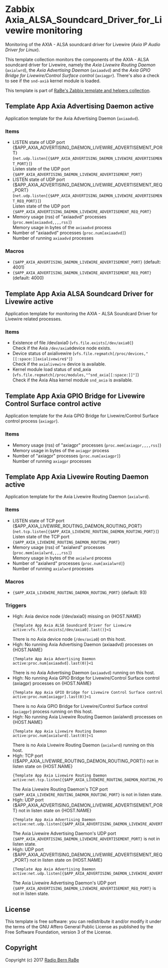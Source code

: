 # Zabbix Axia_ALSA_Soundcard_Driver_for_Livewire monitoring

Monitoring of the AXIA - ALSA soundcard driver for Livewire (_Axia IP Audio
Driver for Linux_).

This template collection monitors the components of the AXIA - ALSA soundcard
driver for Livewire, namely the _Axia Livewire Routing Daemon_ (`axialwrd`),
the _Axia Advertising Daemon_ (`axiaadvd`) and the _Axia GPIO Bridge for
Livewire/Control Surface control_ (`axiagpr`). There's also a check to see if
the `snd-axià` kernel module is loaded.

This template is part of [RaBe's Zabbix template and helpers
collection](https://github.com/radiorabe/rabe-zabbix).
## Template App Axia Advertising Daemon active
Application template for the Axia Advertising Daemon (`axiaadvd`).
### Items
* LISTEN state of UDP port {$APP_AXIA_ADVERTISING_DAEMON_LIVEWIRE_ADVERTISEMENT_PORT} (`net.udp.listen[{$APP_AXIA_ADVERTISING_DAEMON_LIVEWIRE_ADVERTISEMENT_PORT}]`)  
  Listen state of the UDP port `{$APP_AXIA_ADVERTISING_DAEMON_LIVEWIRE_ADVERTISEMENT_PORT}`
* LISTEN state of UDP port {$APP_AXIA_ADVERTISING_DAEMON_LIVEWIRE_ADVERTISEMENT_REQ_PORT} (`net.udp.listen[{$APP_AXIA_ADVERTISING_DAEMON_LIVEWIRE_ADVERTISEMENT_REQ_PORT}]`)  
  Listen state of the UDP port `{$APP_AXIA_ADVERTISING_DAEMON_LIVEWIRE_ADVERTISEMENT_REQ_PORT}`
* Memory usage (rss) of "axiaadvd" processes (`proc.mem[axiaadvd,,,,rss]`)  
  Memory usage in bytes of the `axiaadvd` process
* Number of "axiaadvd" processes (`proc.num[axiaadvd]`)  
  Number of running `axiaadvd` processes
### Macros
* `{$APP_AXIA_ADVERTISING_DAEMON_LIVEWIRE_ADVERTISEMENT_PORT}` (default: 4001)
* `{$APP_AXIA_ADVERTISING_DAEMON_LIVEWIRE_ADVERTISEMENT_REQ_PORT}` (default: 4000)
## Template App Axia ALSA Soundcard Driver for Livewire active
Application template for monitoring the AXIA - ALSA Soundcard Driver for Livewire related processes.
### Items
* Existence of file /dev/axia0 (`vfs.file.exists[/dev/axia0]`)  
  Check if the Axia `/dev/axia0`device node exists.
* Device status of axialivewire (`vfs.file.regmatch[/proc/devices,"[[:space:]]axialivewire$"]`)  
  Check if the `axialivewire` device is available.
* Kernel module load status of snd_axia (`vfs.file.regmatch[/proc/modules,"^snd_axia[[:space:]]"]`)  
  Check if the Axia Alsa kernel module `snd_axia` is available.
## Template App Axia GPIO Bridge for Livewire Control Surface control active
Application template for the Axia GPIO Bridge for Livewire/Control Surface control process (`axiagpr`).
### Items
* Memory usage (rss) of "axiagpr" processes (`proc.mem[axiagpr,,,,rss]`)  
  Memory usage in bytes of the `axiagpr` process
* Number of "axiagpr" processes (`proc.num[axiagpr]`)  
  Number of running `axiagpr` processes
## Template App Axia Livewire Routing Daemon active
Application template for the Axia Livewire Routing Daemon (`axialwrd`).
### Items
* LISTEN state of TCP port {$APP_AXIA_LIVEWIRE_ROUTING_DAEMON_ROUTING_PORT} (`net.tcp.listen[{$APP_AXIA_LIVEWIRE_ROUTING_DAEMON_ROUTING_PORT}]`)  
  Listen state of the TCP port `{$APP_AXIA_LIVEWIRE_ROUTING_DAEMON_ROUTING_PORT}`
* Memory usage (rss) of "axialwrd" processes (`proc.mem[axialwrd,,,,rss]`)  
  Memory usage in bytes of the `axialwrd` process
* Number of "axialwrd" processes (`proc.num[axialwrd]`)  
  Number of running `axialwrd` processes
### Macros
* `{$APP_AXIA_LIVEWIRE_ROUTING_DAEMON_ROUTING_PORT}` (default: 93)
### Triggers
* High: Axia device node (/dev/axia0) missing on {HOST.NAME}
  ```
  {Template App Axia ALSA Soundcard Driver for Livewire active:vfs.file.exists[/dev/axia0].last()}<1
  ```
  There is no Axia device node (`/dev/axia0`) on this host.
* High: No running Axia Advertising Daemon (axiaadvd) processes on {HOST.NAME}
  ```
  {Template App Axia Advertising Daemon active:proc.num[axiaadvd].last(0)}<1
  ```
  There is no Axia Advertising Daemon (`axiaadvd`) running on this host.
* High: No running Axia GPIO Bridge for Livewire/Control Surface control (axiagpr) processes on {HOST.NAME}
  ```
  {Template App Axia GPIO Bridge for Livewire Control Surface control active:proc.num[axiagpr].last(0)}<1
  ```
  There is no Axia GPIO Bridge for Livewire/Control Surface control (`axiagpr`) process running on this host.
* High: No running Axia Livewire Routing Daemon (axialwrd) processes on {HOST.NAME}
  ```
  {Template App Axia Livewire Routing Daemon active:proc.num[axialwrd].last(0)}<1
  ```
  There is no Axia Livewire Routing Daemon (`axialwrd`) running on this host.
* High: TCP port {{$APP_AXIA_LIVEWIRE_ROUTING_DAEMON_ROUTING_PORT}} not in listen state on {HOST.NAME}
  ```
  {Template App Axia Livewire Routing Daemon active:net.tcp.listen[{$APP_AXIA_LIVEWIRE_ROUTING_DAEMON_ROUTING_PORT}].last(0)}=0
  ```
  The Axia Livewire Routing Daemon's TCP port `{$APP_AXIA_LIVEWIRE_ROUTING_DAEMON_ROUTING_PORT}` is not in listen state.
* High: UDP port {$APP_AXIA_ADVERTISING_DAEMON_LIVEWIRE_ADVERTISEMENT_PORT} not in listen state on {HOST.NAME}
  ```
  {Template App Axia Advertising Daemon active:net.udp.listen[{$APP_AXIA_ADVERTISING_DAEMON_LIVEWIRE_ADVERTISEMENT_REQ_PORT}].last(0)}=0
  ```
  The Axia Livewire Advertising Daemon's UDP port `{$APP_AXIA_ADVERTISING_DAEMON_LIVEWIRE_ADVERTISEMENT_PORT}` is not in listen state.
* High: UDP port {$APP_AXIA_ADVERTISING_DAEMON_LIVEWIRE_ADVERTISEMENT_REQ_PORT} not in listen state on {HOST.NAME}
  ```
  {Template App Axia Advertising Daemon active:net.udp.listen[{$APP_AXIA_ADVERTISING_DAEMON_LIVEWIRE_ADVERTISEMENT_REQ_PORT}].last(0)}=0
  ```
  The Axia Livewire Advertising Daemon's UDP port `{$APP_AXIA_ADVERTISING_DAEMON_LIVEWIRE_ADVERTISEMENT_REQ_PORT}` is not in listen state.

## License
This template is free software: you can redistribute it and/or modify it under
the terms of the GNU Affero General Public License as published by the Free
Software Foundation, version 3 of the License.

## Copyright
Copyright (c) 2017 [Radio Bern RaBe](http://www.rabe.ch)
